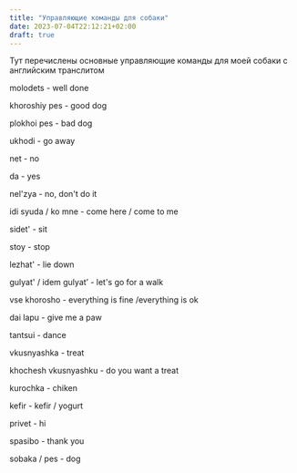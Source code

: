 ```yaml
---
title: "Управляющие команды для собаки"
date: 2023-07-04T22:12:21+02:00
draft: true
---
```


Тут перечислены основные управляющие команды для моей собаки с английским транслитом

<!--more-->

molodets - well done

khoroshiy pes - good dog

plokhoi pes  - bad dog

ukhodi - go away

net - no

da - yes

nel'zya - no, don't do it
 
idi syuda / ko mne - come here / come to me

sidet' - sit

stoy - stop

lezhat' - lie down

gulyat' / idem gulyat’ - let's go for a walk

vse khorosho - everything is fine /everything is ok

dai lapu - give me a paw

tantsui - dance

vkusnyashka - treat

khochesh vkusnyashku - do you want a treat

kurochka - chiken

kefir - kefir / yogurt

privet - hi

spasibo - thank you

sobaka / pes - dog
